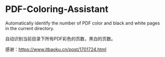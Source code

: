 # PDF-Coloring-Assistant

Automatically identify the number of PDF color and black and white pages in the current directory.

自动识别当前目录下所有PDF彩色的页数，黑白的页数。

感谢：https://www.itbaoku.cn/post/1701724.html
